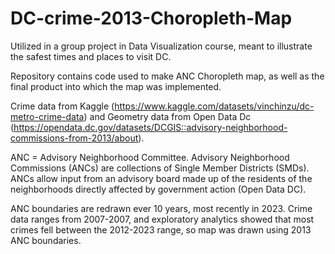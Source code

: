 # DC-crime-2013-Choropleth-Map

Utilized in a group project in Data Visualization course, meant to illustrate the safest times and places to visit DC.

Repository contains code used to make ANC Choropleth map, as well as the final product into which the map was implemented.

Crime data from Kaggle (https://www.kaggle.com/datasets/vinchinzu/dc-metro-crime-data) and Geometry data from Open Data Dc (https://opendata.dc.gov/datasets/DCGIS::advisory-neighborhood-commissions-from-2013/about).

ANC = Advisory Neighborhood Committee. 
Advisory Neighborhood Commissions (ANCs) are collections of Single Member Districts (SMDs). ANCs allow input from an advisory board made up of the residents of the neighborhoods directly affected by government action (Open Data DC).

ANC boundaries are redrawn ever 10 years, most recently in 2023. Crime data ranges from 2007-2007, and exploratory analytics showed that most crimes fell between the 2012-2023 range, so map was drawn using 2013 ANC boundaries.
